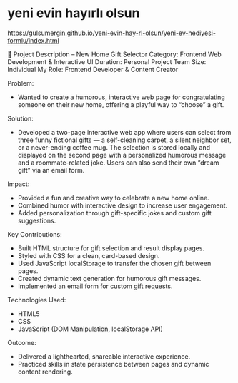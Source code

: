 # yeni evin hayırlı olsun
https://gulsumergin.github.io/yeni-evin-hay-rl-olsun/yeni-ev-hediyesi-formlu/index.html

📄 Project Description – New Home Gift Selector
Category: Frontend Web Development & Interactive UI
Duration: Personal Project
Team Size: Individual
My Role: Frontend Developer & Content Creator

Problem:
- Wanted to create a humorous, interactive web page for congratulating someone on their new home, offering a playful way to “choose” a gift.

Solution:
- Developed a two-page interactive web app where users can select from three funny fictional gifts — a self-cleaning carpet, a silent neighbor set, or a never-ending coffee mug. The selection is stored locally and displayed on the second page with a personalized humorous message and a roommate-related joke. Users can also send their own “dream gift” via an email form.

Impact:
- Provided a fun and creative way to celebrate a new home online.
- Combined humor with interactive design to increase user engagement.
- Added personalization through gift-specific jokes and custom gift suggestions.

Key Contributions:
- Built HTML structure for gift selection and result display pages.
- Styled with CSS for a clean, card-based design.
- Used JavaScript localStorage to transfer the chosen gift between pages.
- Created dynamic text generation for humorous gift messages.
- Implemented an email form for custom gift requests.

Technologies Used:
- HTML5
- CSS
- JavaScript (DOM Manipulation, localStorage API)
  
Outcome:
- Delivered a lighthearted, shareable interactive experience.
- Practiced skills in state persistence between pages and dynamic content rendering.
